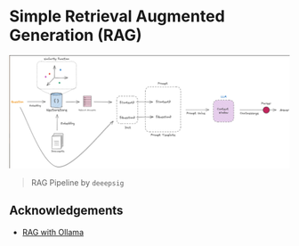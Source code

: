 # Simple Retrieval Augmented Generation (RAG)

![RAG pipeline](./assets/rag_pipeline.png)
>RAG Pipeline by `deeepsig`

## Acknowledgements

- [RAG with Ollama](https://github.com/deeepsig/rag-ollama/tree/main)